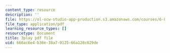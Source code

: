 ```yaml
---
content_type: resource
description: ''
file: https://ol-ocw-studio-app-production.s3.amazonaws.com/courses/6-832-underactuated-robotics-spring-2009/666ac6e4b36e38a7012566a128c829de_-fCLJ1pGht4.pdf
file_type: application/pdf
learning_resource_types: []
resourcetype: Document
title: 3play pdf file
uid: 666ac6e4-b36e-38a7-0125-66a128c829de
---
```

